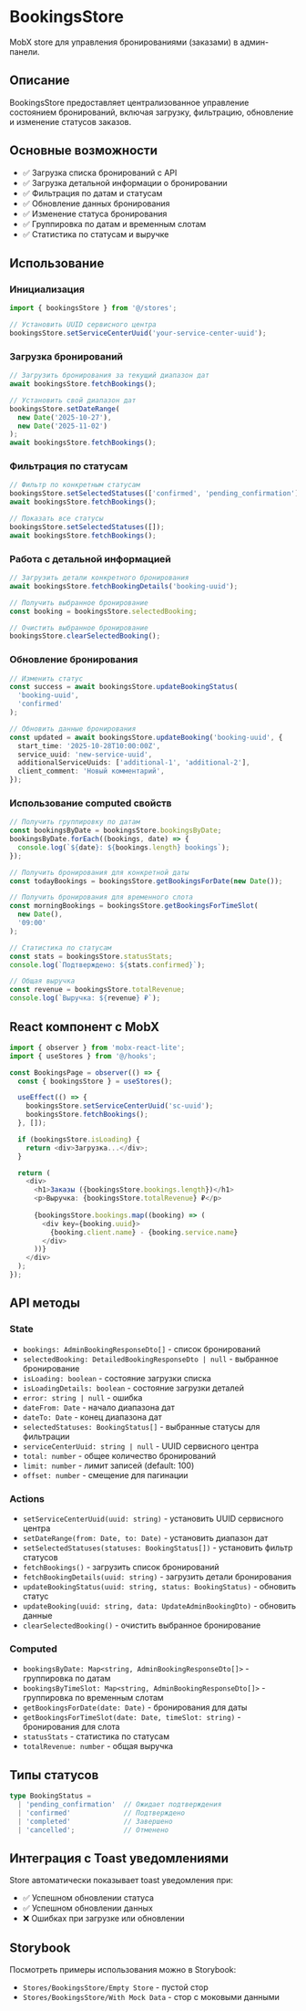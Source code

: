 # BookingsStore

MobX store для управления бронированиями (заказами) в админ-панели.

## Описание

BookingsStore предоставляет централизованное управление состоянием бронирований, включая загрузку, фильтрацию, обновление и изменение статусов заказов.

## Основные возможности

- ✅ Загрузка списка бронирований с API
- ✅ Загрузка детальной информации о бронировании
- ✅ Фильтрация по датам и статусам
- ✅ Обновление данных бронирования
- ✅ Изменение статуса бронирования
- ✅ Группировка по датам и временным слотам
- ✅ Статистика по статусам и выручке

## Использование

### Инициализация

```typescript
import { bookingsStore } from '@/stores';

// Установить UUID сервисного центра
bookingsStore.setServiceCenterUuid('your-service-center-uuid');
```

### Загрузка бронирований

```typescript
// Загрузить бронирования за текущий диапазон дат
await bookingsStore.fetchBookings();

// Установить свой диапазон дат
bookingsStore.setDateRange(
  new Date('2025-10-27'),
  new Date('2025-11-02')
);
await bookingsStore.fetchBookings();
```

### Фильтрация по статусам

```typescript
// Фильтр по конкретным статусам
bookingsStore.setSelectedStatuses(['confirmed', 'pending_confirmation']);
await bookingsStore.fetchBookings();

// Показать все статусы
bookingsStore.setSelectedStatuses([]);
await bookingsStore.fetchBookings();
```

### Работа с детальной информацией

```typescript
// Загрузить детали конкретного бронирования
await bookingsStore.fetchBookingDetails('booking-uuid');

// Получить выбранное бронирование
const booking = bookingsStore.selectedBooking;

// Очистить выбранное бронирование
bookingsStore.clearSelectedBooking();
```

### Обновление бронирования

```typescript
// Изменить статус
const success = await bookingsStore.updateBookingStatus(
  'booking-uuid',
  'confirmed'
);

// Обновить данные бронирования
const updated = await bookingsStore.updateBooking('booking-uuid', {
  start_time: '2025-10-28T10:00:00Z',
  service_uuid: 'new-service-uuid',
  additionalServiceUuids: ['additional-1', 'additional-2'],
  client_comment: 'Новый комментарий',
});
```

### Использование computed свойств

```typescript
// Получить группировку по датам
const bookingsByDate = bookingsStore.bookingsByDate;
bookingsByDate.forEach((bookings, date) => {
  console.log(`${date}: ${bookings.length} bookings`);
});

// Получить бронирования для конкретной даты
const todayBookings = bookingsStore.getBookingsForDate(new Date());

// Получить бронирования для временного слота
const morningBookings = bookingsStore.getBookingsForTimeSlot(
  new Date(),
  '09:00'
);

// Статистика по статусам
const stats = bookingsStore.statusStats;
console.log(`Подтверждено: ${stats.confirmed}`);

// Общая выручка
const revenue = bookingsStore.totalRevenue;
console.log(`Выручка: ${revenue} ₽`);
```

## React компонент с MobX

```typescript
import { observer } from 'mobx-react-lite';
import { useStores } from '@/hooks';

const BookingsPage = observer(() => {
  const { bookingsStore } = useStores();

  useEffect(() => {
    bookingsStore.setServiceCenterUuid('sc-uuid');
    bookingsStore.fetchBookings();
  }, []);

  if (bookingsStore.isLoading) {
    return <div>Загрузка...</div>;
  }

  return (
    <div>
      <h1>Заказы ({bookingsStore.bookings.length})</h1>
      <p>Выручка: {bookingsStore.totalRevenue} ₽</p>
      
      {bookingsStore.bookings.map((booking) => (
        <div key={booking.uuid}>
          {booking.client.name} - {booking.service.name}
        </div>
      ))}
    </div>
  );
});
```

## API методы

### State

- `bookings: AdminBookingResponseDto[]` - список бронирований
- `selectedBooking: DetailedBookingResponseDto | null` - выбранное бронирование
- `isLoading: boolean` - состояние загрузки списка
- `isLoadingDetails: boolean` - состояние загрузки деталей
- `error: string | null` - ошибка
- `dateFrom: Date` - начало диапазона дат
- `dateTo: Date` - конец диапазона дат
- `selectedStatuses: BookingStatus[]` - выбранные статусы для фильтрации
- `serviceCenterUuid: string | null` - UUID сервисного центра
- `total: number` - общее количество бронирований
- `limit: number` - лимит записей (default: 100)
- `offset: number` - смещение для пагинации

### Actions

- `setServiceCenterUuid(uuid: string)` - установить UUID сервисного центра
- `setDateRange(from: Date, to: Date)` - установить диапазон дат
- `setSelectedStatuses(statuses: BookingStatus[])` - установить фильтр статусов
- `fetchBookings()` - загрузить список бронирований
- `fetchBookingDetails(uuid: string)` - загрузить детали бронирования
- `updateBookingStatus(uuid: string, status: BookingStatus)` - обновить статус
- `updateBooking(uuid: string, data: UpdateAdminBookingDto)` - обновить данные
- `clearSelectedBooking()` - очистить выбранное бронирование

### Computed

- `bookingsByDate: Map<string, AdminBookingResponseDto[]>` - группировка по датам
- `bookingsByTimeSlot: Map<string, AdminBookingResponseDto[]>` - группировка по временным слотам
- `getBookingsForDate(date: Date)` - бронирования для даты
- `getBookingsForTimeSlot(date: Date, timeSlot: string)` - бронирования для слота
- `statusStats` - статистика по статусам
- `totalRevenue: number` - общая выручка

## Типы статусов

```typescript
type BookingStatus = 
  | 'pending_confirmation'  // Ожидает подтверждения
  | 'confirmed'             // Подтверждено
  | 'completed'             // Завершено
  | 'cancelled';            // Отменено
```

## Интеграция с Toast уведомлениями

Store автоматически показывает toast уведомления при:
- ✅ Успешном обновлении статуса
- ✅ Успешном обновлении данных
- ❌ Ошибках при загрузке или обновлении

## Storybook

Посмотреть примеры использования можно в Storybook:
- `Stores/BookingsStore/Empty Store` - пустой стор
- `Stores/BookingsStore/With Mock Data` - стор с моковыми данными
